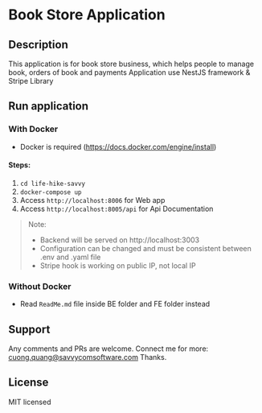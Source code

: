 # Book Store Application
## Description
This application is for book store business, which helps people to manage book, orders of book and payments
Application use NestJS framework & Stripe Library

## Run application

### With Docker
- Docker is required (https://docs.docker.com/engine/install)

#### Steps:
1. `cd life-hike-savvy`
2. `docker-compose up`
3. Access `http://localhost:8006` for Web app
4. Access `http://localhost:8005/api` for Api Documentation

> Note:
> - Backend will be served on http://localhost:3003
> - Configuration can be changed and must be consistent between .env and .yaml file
> - Stripe hook is working on public IP, not local IP

### Without Docker
- Read `ReadMe.md` file inside BE folder and FE folder instead 

## Support

Any comments and PRs are welcome.
Connect me for more: cuong.quang@savvycomsoftware.com
Thanks.

## License

MIT licensed
